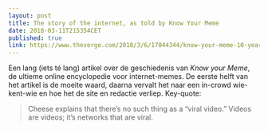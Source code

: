 ```yaml
---
layout: post
title: The story of the internet, as told by Know Your Meme
date: 2018-03-11T215354CET
published: true
link: https://www.theverge.com/2018/3/6/17044344/know-your-meme-10-year-anniversary-brad-kim-interview
---
```

Een lang (iets té lang) artikel over de geschiedenis van *Know your Meme*, de ultieme online encyclopedie voor internet-memes. De eerste helft van het artikel is de moeite waard, daarna vervalt het naar een in-crowd wie-kent-wie en hoe het de site en redactie verliep. Key-quote: 
> Cheese explains that there’s no such thing as a “viral video.” Videos are videos; it’s networks that are viral. 